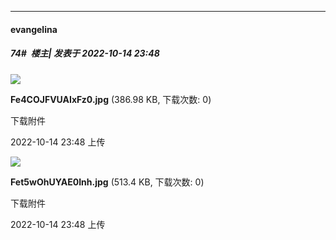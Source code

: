 

*****

####  evangelina  
##### 74#         楼主| 发表于 2022-10-14 23:48

<img src="https://img.saraba1st.com/forum/202210/14/234842nwtlrtutjbbxewer.jpg" referrerpolicy="no-referrer">

<strong>Fe4COJFVUAIxFz0.jpg</strong> (386.98 KB, 下载次数: 0)

下载附件

2022-10-14 23:48 上传

<img src="https://img.saraba1st.com/forum/202210/14/234846jsoieaba3mbmmy8h.jpg" referrerpolicy="no-referrer">

<strong>Fet5wOhUYAE0Inh.jpg</strong> (513.4 KB, 下载次数: 0)

下载附件

2022-10-14 23:48 上传

